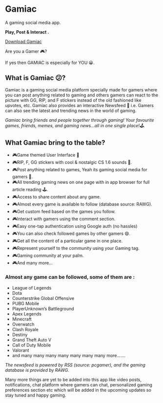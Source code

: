# Gamiac
A gaming social media app. 

**Play, Post & Interact .**

[Download Gamiac](https://play.google.com/store/apps/details?id=com.aniket.gamiac)

Are you a Gamer 🎮?

If yes then GAMIAC is especially for YOU 😀.

## What is Gamiac 😕?
Gamiac is a gaming social media platform specially made for gamers where you can post anything related to gaming and others gamers can react to the picture with GG, RIP, and F  stickers instead of the old fashioned like upvotes, etc.
Gamiac also provides an interactive Newsfeed 📰 i.e. Gamers can also see the latest and trending news in the world of gaming.

*Gamiac bring friends and people together through gaming! Your favourite games, friends, memes, and gaming news…all in one single place!🕹️.*

## What Gamiac bring to the table?
- 🎮Game themed User Interface 🤩
- 🎮RIP, F, GG stickers with cool & nostalgic CS 1.6 sounds 👾.
- 🎮Post anything related to games, Yeah its gaming social media for gamers 📱.
- 🎮All trending gaming news on one page with in app browser for full article reading 🕹️.
- 🎮Access to share content about any game.
- 🎮Almost every game is available to follow (database source: RAWG).
- 🎮Get custom feed based on the games you follow.
- 🎮Interact with gamers using the comment section.
- 🎮Easy one-tap authentication using Google auth (no hassles)
- 🎮You can also check followed games by other gamers 😄.
- 🎮Get all the content of a particular game in one place.
- 🎮Represent yourself to the community using your Gaming tag.
- 🎮Gaming community at your palm.
- 🎮And many more...


### Almost any game can be followed, some of them are :
- League of Legends
- Dota
- Counterstrike Global Offensive
- PUBG Mobile
- PlayerUnknown’s Battleground
- Apex Legends
- Minecraft
- Overwatch
- Clash Royale
- Destiny
- Grand Theft Auto V
- Call of Duty Mobile
- Valorant
- and many many many many many many many more.......

*The newsfeed is powered by RSS (source: pcgamer), and the gaming database is provided by RAWG.*

Many more things are yet to be added into this app like video posts, notifications, chat platform where gamers can chat, personalized gaming preferences section etc which will be added in the upcoming updates so stay tuned and happy gaming.
